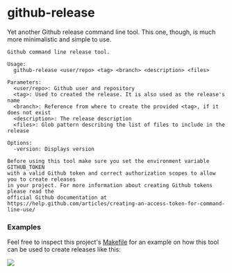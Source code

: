 # github-release

Yet another Github release command line tool. This one, though, is much more minimalistic and simple to use.

```
Github command line release tool.

Usage:
  github-release <user/repo> <tag> <branch> <description> <files>

Parameters:
  <user/repo>: Github user and repository
  <tag>: Used to created the release. It is also used as the release's name
  <branch>: Reference from where to create the provided <tag>, if it does not exist
  <description>: The release description
  <files>: Glob pattern describing the list of files to include in the release

Options:
  -version: Displays version

Before using this tool make sure you set the environment variable GITHUB_TOKEN
with a valid Github token and correct authorization scopes to allow you to create releases
in your project. For more information about creating Github tokens please read the
official Github documentation at https://help.github.com/articles/creating-an-access-token-for-command-line-use/
```

### Examples
Feel free to inspect this project's [Makefile](https://github.com/c4milo/github-release/blob/master/Makefile) for an example on how this tool can be used to create releases like this:

![](https://cldup.com/lTTZG_KQXI.png)
